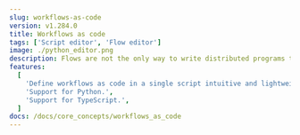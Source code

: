 ```yaml
---
slug: workflows-as-code
version: v1.284.0
title: Workflows as code
tags: ['Script editor', 'Flow editor']
image: ./python_editor.png
description: Flows are not the only way to write distributed programs that execute distinct jobs. Another approach is to write a program that defines the jobs and their dependencies, and then execute that program. This is known as workflows as code.
features:
  [
    'Define workflows as code in a single script intuitive and lightweight syntax.',
    'Support for Python.',
    'Support for TypeScript.',
  ]
docs: /docs/core_concepts/workflows_as_code
---
```

